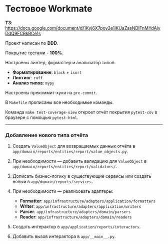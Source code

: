 # Тестовое Workmate

**ТЗ**: https://docs.google.com/document/d/1Kyj6X7poy2e1lKUaZasNDIFnMYdAlyDdQ9FCBkBCe1s

Проект написан по **DDD**.

Покрытие тестами - **100%**.

Настроены линтер, форматтер и анализатор типов:
- **Форматирование**: `black` + `isort`
- **Линтинг**: `ruff`
- **Анализ типов**: `mypy`

Настроены прекоммит-хуки на `pre-commit`.

В `Makefile` прописаны все необходимые команды.

Команда `make test-coverage-view` откроет отчёт покрытия `pytest-cov` в браузере с помощью `pytest-html`.

---

### Добавление нового типа отчёта

1. Создать `ValueObject` для возвращаемых данных отчёта в `app/domain/reports/entities/report/value_objects.py`.

2. При необходимости — добавить валидацию для `ValueObject` в `app/domain/reports/entities/report/validators/`.

3. Дописать бизнес-логику в существующие сервисы или создать новый в `app/domain/reports/services`.

4. При необходимости — реализовать адаптеры:
   - **Formatter**: `app/infrastructure/adapters/application/formatters`
   - **Writer**: `app/infrastructure/adapters/application/writers`
   - **Parser**: `app/infrastructure/adapters/domain/parsers`
   - **Reader**: `app/infrastructure/adapters/domain/readers`

5. Создать интерактор в `app/application/reports/interactors`.

6. Добавить вызов интерактора в `app/__main__.py`.
